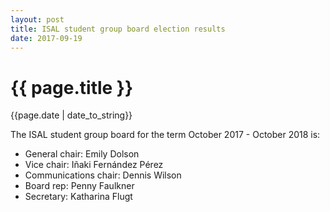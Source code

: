 ```yaml
---
layout: post
title: ISAL student group board election results
date: 2017-09-19
---
```


# {{ page.title }}
{{page.date | date_to_string}}

The ISAL student group board for the term October 2017 - October 2018 is:

+ General chair: Emily Dolson
+ Vice chair: Iñaki Fernández Pérez
+ Communications chair: Dennis Wilson
+ Board rep: Penny Faulkner
+ Secretary: Katharina Flugt
